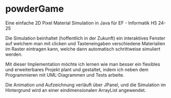 # powderGame
Eine einfache 2D Pixel Material Simulation in Java für EF - Informatik HS 24-25

Die Simulation beinhaltet (hoffentlich in der Zukunft) ein interaktives Fenster auf welchem man mit clicken und Tasteneingaben verschiedene Materialien im Raster eintragen kann, welche dann automatisch schrittweise simuliert werden. 

Mit dieser Implementation möchte ich lernen wie man besser ein flexibles und erweiterbares Projekt plant und gestaltet, indem ich neben dem Programmieren mit UML-Diagrammen und Tests arbeite. 

Die Animation und Aufzeichnung verläuft über JPanel, und die Simulation im Hintergrund wird an einer eindimensionalen ArrayList angewendet.